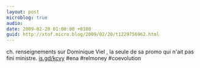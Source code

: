 ```yaml
---
layout: post
microblog: true
audio: 
date: 2009-02-20 01:00:00 +0100
guid: http://xtof.micro.blog/2009/02/20/t1229756962.html
---
```

ch. renseignements sur Dominique Viel , la seule de sa promo qui n'ait pas fini ministre. [is.gd/kcvy](http://is.gd/kcvy) #ena #relmoney #coevolution
